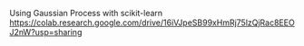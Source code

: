Using Gaussian Process with scikit-learn
https://colab.research.google.com/drive/16iVJpeSB99xHmRj75lzQjRac8EEOJ2nW?usp=sharing
